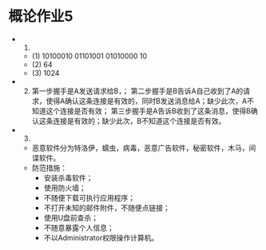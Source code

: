 # 概论作业5

- 1.
  - (1) 10100010 01101001 01010000 10
  - (2) 64
  - (3) 1024
- 2. 第一步握手是A发送请求给B，；
     第二步握手是B告诉A自己收到了A的请求，使得A确认这条连接是有效的，同时B发送消息给A；缺少此次，A不知道这个连接是否有效；
     第三步握手是A告诉B收到了这条消息，使得B确认这条连接是有效的；缺少此次，B不知道这个连接是否有效。
- 3.
  - 恶意软件分为特洛伊，蠕虫，病毒，恶意广告软件，秘密软件，木马，间谍软件。
  - 防范措施：
    - 安装杀毒软件；
    - 使用防火墙；
    - 不随便下载可执行应用程序；
    - 不打开未知的邮件附件，不随便点链接；
    - 使用U盘前查杀；
    - 不随意暴露个人信息；
    - 不以Administrator权限操作计算机。

